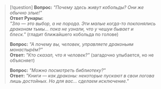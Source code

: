 > [!question] 
> **Вопрос:** _"Почему здесь живут кобольды? Они же обычно злые!"_  
>**Ответ Рунары:**  
>_"Зло — это выбор, а не порода. Эти малые когда-то поклонялись драконам тьмы... пока не узнали, что у чешуи бывает и блеск."_ (гладит ближайшего кобольда по голове)
>
>**Вопрос:** _"А почему вы, человек, управляете драконьим монастырём?"_  
>**Ответ:** _"Кто сказал, что я человек?"_ (загадочно улыбается, но не объясняет)
>
>**Вопрос:** _"Можно посмотреть библиотеку?"_  
>**Ответ:** _"Книги — как драконы: некоторые пускают в свои логова лишь достойных. Но для вас... сделаем исключение."_ 